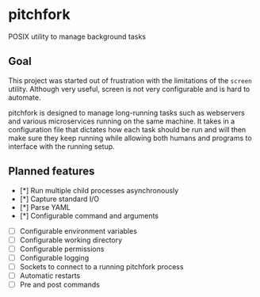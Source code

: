 # pitchfork
POSIX utility to manage background tasks

## Goal
This project was started out of frustration with the limitations of the `screen` utility. Although very useful, screen is not very configurable and is hard to automate.

pitchfork is designed to manage long-running tasks such as webservers and various microservices running on the same machine. It takes in a configuration file that dictates how each task should be run and will then make sure they keep running while allowing both humans and programs to interface with the running setup.

## Planned features
* [*] Run multiple child processes asynchronously
* [*] Capture standard I/O
* [*] Parse YAML
* [*] Configurable command and arguments 
* [ ] Configurable environment variables
* [ ] Configurable working directory
* [ ] Configurable permissions
* [ ] Configurable logging
* [ ] Sockets to connect to a running pitchfork process
* [ ] Automatic restarts
* [ ] Pre and post commands